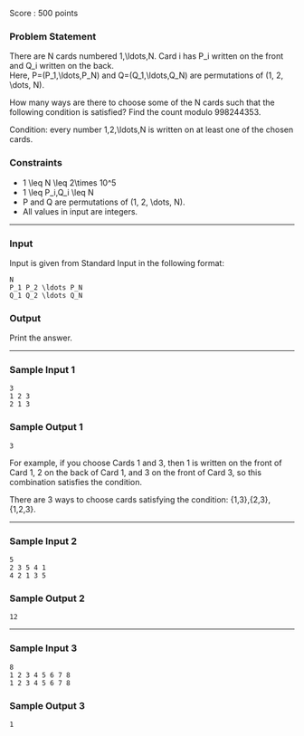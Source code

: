 Score : 500 points

### Problem Statement

There are N cards numbered 1,\ldots,N. Card i has P\_i written on the front and Q\_i written on the back.  
Here, P=(P\_1,\ldots,P\_N) and Q=(Q\_1,\ldots,Q\_N) are permutations of (1, 2, \dots, N).

How many ways are there to choose some of the N cards such that the following condition is satisfied? Find the count modulo 998244353.

Condition: every number 1,2,\ldots,N is written on at least one of the chosen cards.

### Constraints

* 1 \leq N \leq 2\times 10^5
* 1 \leq P\_i,Q\_i \leq N
* P and Q are permutations of (1, 2, \dots, N).
* All values in input are integers.

---

### Input

Input is given from Standard Input in the following format:

```
N
P_1 P_2 \ldots P_N
Q_1 Q_2 \ldots Q_N
```

### Output

Print the answer.

---

### Sample Input 1

```
3
1 2 3
2 1 3
```

### Sample Output 1

```
3
```

For example, if you choose Cards 1 and 3, then 1 is written on the front of Card 1, 2 on the back of Card 1, and 3 on the front of Card 3, so this combination satisfies the condition.

There are 3 ways to choose cards satisfying the condition: \{1,3\},\{2,3\},\{1,2,3\}.

---

### Sample Input 2

```
5
2 3 5 4 1
4 2 1 3 5
```

### Sample Output 2

```
12
```

---

### Sample Input 3

```
8
1 2 3 4 5 6 7 8
1 2 3 4 5 6 7 8
```

### Sample Output 3

```
1
```